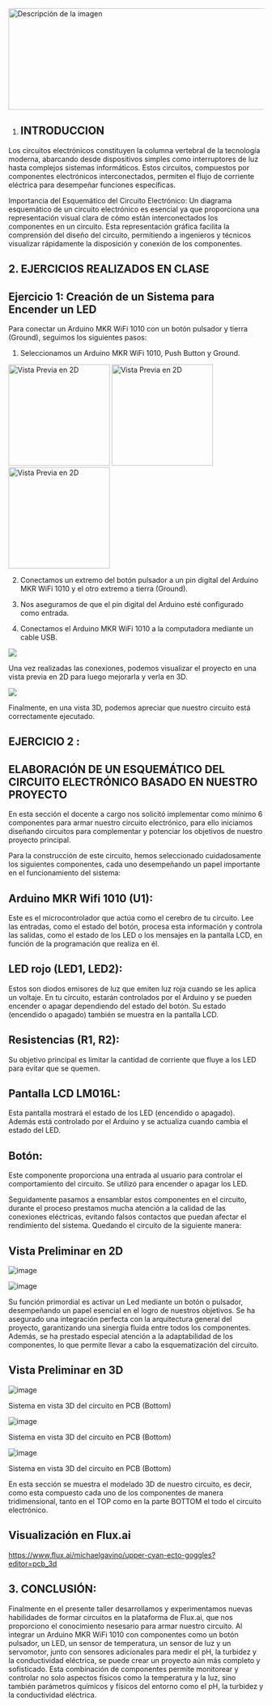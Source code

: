 <img width="600" height="200" src="https://github.com/Alexander-Manosalva-Peralta/Proyecto-De-Fundamentos/assets/156023729/4cccbe2c-22fd-438e-b736-262de9138cef" alt="Descripción de la imagen">

1. ## INTRODUCCION 

Los circuitos electrónicos constituyen la columna vertebral de la tecnología moderna, abarcando desde dispositivos simples como interruptores de luz hasta complejos sistemas informáticos. Estos circuitos, compuestos por componentes electrónicos interconectados, permiten el flujo de corriente eléctrica para desempeñar funciones específicas.

Importancia del Esquemático del Circuito Electrónico: Un diagrama esquemático de un circuito electrónico es esencial ya que proporciona una representación visual clara de cómo están interconectados los componentes en un circuito. Esta representación gráfica facilita la comprensión del diseño del circuito, permitiendo a ingenieros y técnicos visualizar rápidamente la disposición y conexión de los componentes.

## 2. EJERCICIOS REALIZADOS EN CLASE

## Ejercicio 1: Creación de un Sistema para Encender un LED

Para conectar un Arduino MKR WiFi 1010 con un botón pulsador y tierra (Ground), seguimos los siguientes pasos:

1. Seleccionamos un Arduino MKR WiFi 1010, Push Button y Ground.

<img src="https://github.com/Alexander-Manosalva-Peralta/Proyecto-De-Fundamentos/blob/main/Imagenes/tierra.png" alt="Vista Previa en 2D" style="height: 200px;"> <img src="https://github.com/Alexander-Manosalva-Peralta/Proyecto-De-Fundamentos/blob/main/Imagenes/boton.png" alt="Vista Previa en 2D" style="height: 200px;"> <img src="https://github.com/Alexander-Manosalva-Peralta/Proyecto-De-Fundamentos/blob/main/Imagenes/ArduinoMKR.png" alt="Vista Previa en 2D" style="height: 200px;">

2. Conectamos un extremo del botón pulsador a un pin digital del Arduino MKR WiFi 1010 y el otro extremo a tierra (Ground).

3. Nos aseguramos de que el pin digital del Arduino esté configurado como entrada.

4. Conectamos el Arduino MKR WiFi 1010 a la computadora mediante un cable USB.

<img src="https://github.com/Alexander-Manosalva-Peralta/Proyecto-De-Fundamentos/blob/main/Imagenes/Cir_boton.png">

Una vez realizadas las conexiones, podemos visualizar el proyecto en una vista previa en 2D para luego mejorarla y verla en 3D.

<img src="https://github.com/Alexander-Manosalva-Peralta/Proyecto-De-Fundamentos/blob/main/Imagenes/Placa.png">

Finalmente, en una vista 3D, podemos apreciar que nuestro circuito está correctamente ejecutado.


## EJERCICIO 2 :  

## ELABORACIÓN DE UN ESQUEMÁTICO DEL CIRCUITO ELECTRÓNICO BASADO EN NUESTRO PROYECTO

En esta sección el docente a cargo nos solicitó implementar como mínimo 6 componentes para armar nuestro circuito electrónico, para ello iniciamos  diseñando circuitos para complementar y potenciar los objetivos de nuestro proyecto principal.

Para la construcción de este circuito, hemos seleccionado cuidadosamente los siguientes componentes, cada uno desempeñando un papel importante en el funcionamiento del sistema: 

## Arduino MKR Wifi 1010 (U1):  
Este es el microcontrolador que actúa como el cerebro de tu circuito. Lee las entradas, como el estado del botón, procesa esta información y controla las salidas, como el estado de los LED o los mensajes en la pantalla LCD, en función de la programación que realiza en él.

## LED rojo (LED1, LED2): 
Estos son diodos emisores de luz que emiten luz roja cuando se les aplica un voltaje. En tu circuito, estarán controlados por el Arduino y se pueden encender o apagar dependiendo del estado del botón. Su estado (encendido o apagado) también se muestra en la pantalla LCD.

## Resistencias (R1, R2): 
Su objetivo principal es limitar la cantidad de corriente que fluye a los LED para evitar que se quemen.

## Pantalla LCD LM016L:
Esta pantalla mostrará el estado de los LED (encendido o apagado). Además está controlado por el Arduino y se actualiza cuando cambia el estado del LED.

## Botón:  
Este componente proporciona una entrada al usuario para controlar el comportamiento del circuito. Se utilizó para encender o apagar los LED.

Seguidamente pasamos a ensamblar estos componentes en el circuito, durante el proceso prestamos mucha atención a la calidad de las conexiones eléctricas, evitando falsos contactos que puedan afectar el rendimiento del sistema. Quedando el circuito de la siguiente manera:


## Vista Preliminar en 2D

![image](https://github.com/Alexander-Manosalva-Peralta/Proyecto-De-Fundamentos/assets/156023044/3688da89-cf1d-49c4-acfc-04278941dd4c)



![image](https://github.com/Alexander-Manosalva-Peralta/Proyecto-De-Fundamentos/assets/156023044/daaaf17d-262f-447c-a424-eb67f7dc6e59)


Su función primordial es activar un Led mediante un botón o pulsador, desempeñando un papel esencial en el logro de nuestros objetivos. Se ha asegurado una integración perfecta con la arquitectura general del proyecto, garantizando una sinergia fluida entre todos los componentes. Además, se ha prestado especial atención a la adaptabilidad de los componentes, lo que permite llevar a cabo la esquematización del circuito.

## Vista Preliminar en 3D

![image](https://github.com/Alexander-Manosalva-Peralta/Proyecto-De-Fundamentos/assets/156023044/0f390dc2-8f39-4de1-9d3a-83808c4f75fc)

Sistema en vista 3D del circuito en PCB (Bottom)


![image](https://github.com/Alexander-Manosalva-Peralta/Proyecto-De-Fundamentos/assets/156023044/bafb537a-22b0-4a66-9530-8568e108fdb4)

Sistema en vista 3D del circuito en PCB (Bottom)


![image](https://github.com/Alexander-Manosalva-Peralta/Proyecto-De-Fundamentos/assets/156023044/166c220e-e1fe-47a6-9568-aa46af153c9e)

Sistema en vista 3D del circuito en PCB (Bottom)



En esta sección se muestra el modelado 3D de nuestro circuito, es decir, como esta compuesto cada uno de los componentes de manera tridimensional, tanto en el TOP como en la parte BOTTOM el todo el circuito electrónico.


## Visualización en Flux.ai

https://www.flux.ai/michaelgavino/upper-cyan-ecto-goggles?editor=pcb_3d


## 3. CONCLUSIÓN:

Finalmente en el presente taller desarrollamos y experimentamos nuevas habilidades de formar  circuitos en la plataforma de Flux.ai, que nos proporciono el conocimiento nesesario para armar nuestro circuito. Al integrar un Arduino MKR WiFi 1010 con componentes como un botón pulsador, un LED, un sensor de temperatura, un sensor de luz y un servomotor, junto con sensores adicionales para medir el pH, la turbidez y la conductividad eléctrica, se puede crear un proyecto aún más completo y sofisticado. Esta combinación de componentes permite monitorear y controlar no solo aspectos físicos como la temperatura y la luz, sino también parámetros químicos y físicos del entorno como el pH, la turbidez y la conductividad eléctrica. 

